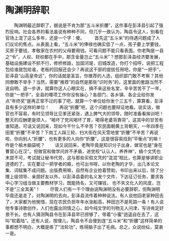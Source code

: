 # 陶渊明辞职
　　陶渊明最近辞职了，据说是不肯为那“五斗米折腰”，这件事在彭泽县引起了强烈反响。社会各界的看法虽说有种种不同，但几乎一致认为，陶县令这人，别看在官场上混了这么多年，还是一个字：傻。 
　　首先这“五斗米”的待遇问题成了人们议论的焦点。从表面上看，“五斗米”的俸禄也确实低了一点，孩子要上学要钱，买房子要钱，孝敬家在农村的父母要用钱。可看问题不能只看表面。你老陶是一县之“令”，人权、财权都在手中，那含金量岂止“五斗米”？想那彭泽县经济要发展，基础设施建设不抓不行，修桥修路，加固河堤，旧城改造，你打个招呼，说把工程包给谁就包给谁，老板的回报还会少？再说这干部的提拔任用吧，你是“一把手”，彭泽县“山高皇帝远”，你的话就是圣旨，你推荐的人选，组织部门敢不考察？其他同僚敢不举手？当然，需要“推荐”的自然是那些“识时务”的，这里面的套路当然不说自明。退一步讲，就算你这人心眼实在，搞不来这些名堂，辛辛苦苦干了一年，你是“一把手”，全县的哪项工作你没有操心？各部门、各乡镇、各企业给你发点“年终奖”是再正常不过的事了吧，就算一个单位给你发个三五千，算算看，彭泽县有多少这样的单位！ 
　　再说“折腰”吧，这个问题也要辩证地看。说实话，做官也不容易，有时见领导比见爹还紧张，遇上脾气大的领导，随时准备看挨训吧！整天的应酬更是烦人，“喝坏了党风喝坏了胃，喝得老婆背靠背”，这其中的甘苦有谁知道。可话又说回来，现如今干什么不辛苦？农民面朝黄土背朝天，一年四季在田里“折腰”不辛苦？下岗工人踩三轮、扫大街在风天雪地里“折腰”不辛苦？再说啦，你向别人“折腰”，也有更多的人向你“折腰”，这是很容易找到“平衡点”的嘛！咋是个榆木脑袋呢？ 
　　话又说回来，老陶毕竟是知识分子出身，做官也是“身在曹营心在汉”。但做官和做学问并不矛盾，进党校“认认人，养养神”，搞个文凭也末尝不可，考试就让秘书代劳，这与那些买假文凭的“混混”相比，也算是够讲职业道德的了。实在要过一把学者的瘾，也可出书呀，以你老陶的才华，出几本论文集、词赋集不成问题。出版费用嘛，自然有企业抢着赞助，书印出来以后，除了分赠上级领导、亲朋好友以外，以彭泽县委的名义发个文件，下达征订任务，要求各中心学习组当做主要教材学习，既能扬名，又可赚钱， 也不失文化人的风度，岂不是“三全其美”！ 
　　尽管人们有一千个理由说陶渊明没有必要辞职，但陶渊明毕竟还是走了。对陶渊明的去向，彭泽县流传着种种说法。有人说他回老家种田去了，大家都为他惋惜，现在农民负担年年水涨船高，种田岂不是死路一条！有人说他专事诗歌创作，人们也露出同情之心，如今纯文学的刊物无人问津，写诗肯定好景不长。也有人猜测陶县令在彭泽县早已捞够了，带着“小蜜”逍遥自在去了，这叫“软着陆”。还有人说，按理儿，陶县令不会傻到连“五斗米”和“折腰”这样简单的事都想不明白，大概是练了“法轮功”，练得脑子出了毛病。总之，众说纷纭，莫衷一是。
 